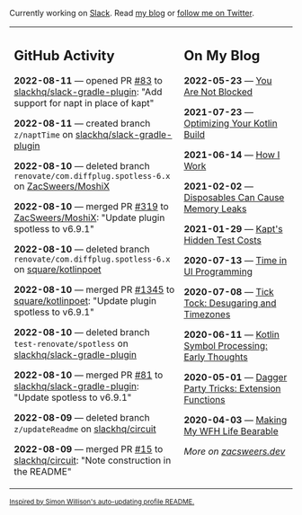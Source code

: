 Currently working on [Slack](https://slack.com/). Read [my blog](https://zacsweers.dev/) or [follow me on Twitter](https://twitter.com/ZacSweers).

<table><tr><td valign="top" width="60%">

## GitHub Activity
<!-- githubActivity starts -->
**2022-08-11** — opened PR [#83](https://github.com/slackhq/slack-gradle-plugin/pull/83) to [slackhq/slack-gradle-plugin](https://github.com/slackhq/slack-gradle-plugin): "Add support for napt in place of kapt"

**2022-08-11** — created branch `z/naptTime` on [slackhq/slack-gradle-plugin](https://github.com/slackhq/slack-gradle-plugin)

**2022-08-10** — deleted branch `renovate/com.diffplug.spotless-6.x` on [ZacSweers/MoshiX](https://github.com/ZacSweers/MoshiX)

**2022-08-10** — merged PR [#319](https://github.com/ZacSweers/MoshiX/pull/319) to [ZacSweers/MoshiX](https://github.com/ZacSweers/MoshiX): "Update plugin spotless to v6.9.1"

**2022-08-10** — deleted branch `renovate/com.diffplug.spotless-6.x` on [square/kotlinpoet](https://github.com/square/kotlinpoet)

**2022-08-10** — merged PR [#1345](https://github.com/square/kotlinpoet/pull/1345) to [square/kotlinpoet](https://github.com/square/kotlinpoet): "Update plugin spotless to v6.9.1"

**2022-08-10** — deleted branch `test-renovate/spotless` on [slackhq/slack-gradle-plugin](https://github.com/slackhq/slack-gradle-plugin)

**2022-08-10** — merged PR [#81](https://github.com/slackhq/slack-gradle-plugin/pull/81) to [slackhq/slack-gradle-plugin](https://github.com/slackhq/slack-gradle-plugin): "Update spotless to v6.9.1"

**2022-08-09** — deleted branch `z/updateReadme` on [slackhq/circuit](https://github.com/slackhq/circuit)

**2022-08-09** — merged PR [#15](https://github.com/slackhq/circuit/pull/15) to [slackhq/circuit](https://github.com/slackhq/circuit): "Note construction in the README"
<!-- githubActivity ends -->
</td><td valign="top" width="40%">

## On My Blog
<!-- blog starts -->
**2022-05-23** — [You Are Not Blocked](https://www.zacsweers.dev/you-are-not-blocked/)

**2021-07-23** — [Optimizing Your Kotlin Build](https://www.zacsweers.dev/optimizing-your-kotlin-build/)

**2021-06-14** — [How I Work](https://www.zacsweers.dev/how-i-work/)

**2021-02-02** — [Disposables Can Cause Memory Leaks](https://www.zacsweers.dev/disposables-can-cause-memory-leaks/)

**2021-01-29** — [Kapt's Hidden Test Costs](https://www.zacsweers.dev/kapts-hidden-test-costs/)

**2020-07-13** — [Time in UI Programming](https://www.zacsweers.dev/time-in-ui/)

**2020-07-08** — [Tick Tock: Desugaring and Timezones](https://www.zacsweers.dev/ticktock-desugaring-timezones/)

**2020-06-11** — [Kotlin Symbol Processing: Early Thoughts](https://www.zacsweers.dev/kotlin-symbol-processor-early-thoughts/)

**2020-05-01** — [Dagger Party Tricks: Extension Functions](https://www.zacsweers.dev/dagger-party-tricks-extension-functions/)

**2020-04-03** — [Making My WFH Life Bearable](https://www.zacsweers.dev/making-wfh-life-bearable/)
<!-- blog ends -->
_More on [zacsweers.dev](https://zacsweers.dev/)_
</td></tr></table>

<sub><a href="https://simonwillison.net/2020/Jul/10/self-updating-profile-readme/">Inspired by Simon Willison's auto-updating profile README.</a></sub>
